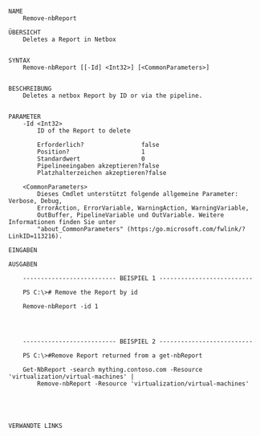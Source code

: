 ﻿```

NAME
    Remove-nbReport
    
ÜBERSICHT
    Deletes a Report in Netbox
    
    
SYNTAX
    Remove-nbReport [[-Id] <Int32>] [<CommonParameters>]
    
    
BESCHREIBUNG
    Deletes a netbox Report by ID or via the pipeline.
    

PARAMETER
    -Id <Int32>
        ID of the Report to delete
        
        Erforderlich?                false
        Position?                    1
        Standardwert                 0
        Pipelineeingaben akzeptieren?false
        Platzhalterzeichen akzeptieren?false
        
    <CommonParameters>
        Dieses Cmdlet unterstützt folgende allgemeine Parameter: Verbose, Debug,
        ErrorAction, ErrorVariable, WarningAction, WarningVariable,
        OutBuffer, PipelineVariable und OutVariable. Weitere Informationen finden Sie unter 
        "about_CommonParameters" (https:/go.microsoft.com/fwlink/?LinkID=113216). 
    
EINGABEN
    
AUSGABEN
    
    -------------------------- BEISPIEL 1 --------------------------
    
    PS C:\># Remove the Report by id
    
    Remove-nbReport -id 1
    
    
    
    
    -------------------------- BEISPIEL 2 --------------------------
    
    PS C:\>#Remove Report returned from a get-nbReport
    
    Get-NbReport -search mything.contoso.com -Resource 'virtualization/virtual-machines' |
        Remove-nbReport -Resource 'virtualization/virtual-machines'
    
    
    
    
    
VERWANDTE LINKS



```

